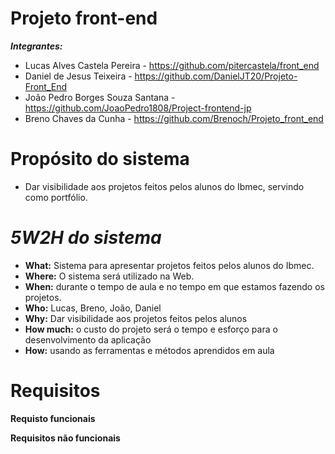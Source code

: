 # Projeto front-end
 ***Integrantes:***
- Lucas Alves Castela Pereira - https://github.com/pitercastela/front_end
- Daniel de Jesus Teixeira - https://github.com/DanielJT20/Projeto-Front_End
- João Pedro Borges Souza Santana - https://github.com/JoaoPedro1808/Project-frontend-jp
- Breno Chaves da Cunha - https://github.com/Brenoch/Projeto_front_end


# **Propósito do sistema** 
- Dar visibilidade aos projetos feitos pelos alunos do Ibmec, servindo como portfólio.

# *5W2H do sistema*
- **What:** Sistema para apresentar projetos feitos pelos alunos do Ibmec.
- **Where:** O sistema será utilizado na Web.
- **When:** durante o tempo de aula e no tempo em que estamos fazendo os projetos.
- **Who:** Lucas, Breno, João, Daniel
- **Why:** Dar visibilidade aos projetos feitos pelos alunos
- **How much:** o custo do projeto será o tempo e esforço para o desenvolvimento da aplicação
- **How:** usando as ferramentas e métodos aprendidos em aula

# **Requisitos**
**Requisto funcionais**

**Requisitos não funcionais**




